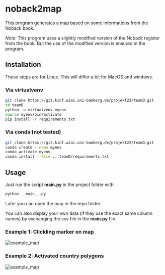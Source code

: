 # noback2map
This program generates a map based on some informations from the Noback book.

*Note*:
This program uses a slightly modified version of the Noback register from the book. But the use of the modified version is ensured in the program.

## Installation
These steps are for Linux. This will differ a bit for MacOS and windows.

### Via virtualvenv
````bash
git clone https://git.kinf.wiai.uni-bamberg.de/projekt22/teamD.git
cd teamD
python -m virtualvenv myenv
source myenv/bin/activate
pip install -r requirements.txt
````
### Via conda (not tested)
````bash
git clone https://git.kinf.wiai.uni-bamberg.de/projekt22/teamD.git
conda create --name myenv
conda activate myenv
conda install --file ...teamD/requirements.txt
````
## Usage
Just run the script **__main__.py** in the project folder with:
````bash
python __main__.py
````
Later you can open the map in the repo folder.

You can also display your own data (if they use the exact same column names) by exchanging the csv file in the **__main__.py** file.
### Example 1: Clickling marker on map
![example_map](examples/imgs/map_example.png)
### Example 2: Activated country polygons
![example_map](examples/imgs/map_example2.png)